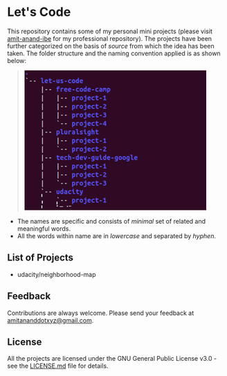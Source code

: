 # Let's Code
This repository contains some of my personal mini projects (please visit [amit-anand-ibe](https://github.com/amit-anand-ibe) for my professional repository). The projects have been further categorized on the basis of *source* from which the idea has been taken. The folder structure and the naming convention applied is as shown below: 
> ![source-name/project-name](folder-structure.png)
- The names are specific and consists of *minimal* set of related and meaningful words.  
- All the words within name are in *lowercase* and separated by *hyphen*.

## List of Projects
- udacity/neighborhood-map

## Feedback
Contributions are always welcome. Please send your feedback at <amitananddotxyz@gmail.com>.

## License
All the projects are licensed under the GNU General Public License v3.0 - see the [LICENSE.md](LICENSE.md) file for details.

